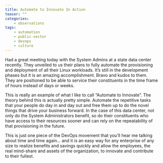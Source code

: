 ```yaml
---
title: Automate to Innovate In Action
teaser: ""
categories:
    - observations
tags:
    - automation
    - public-sector
    - devops
    - culture
---
```


Had a great meeting today with the System Admins at a state data center recently.  They unveiled to us their plans to fully automate the provisioning and deployment of all their Linux workloads.  It’s still in the development phases but it is an amazing accomplishment.  Bravo and kudos to them.  They are positioned to be able to service their constituents in the time frame of hours instead of days or weeks.

This is really an example of what I like to call “Automate to Innovate”.  The theory behind this is actually pretty simple.  Automate the repetitive tasks that your people do day in and day out and free them up to do the novel things that drive your business forward.  In the case of this data center, not only do the System Administrators benefit, so do their constituents who have access to their resources sooner and can rely on the repeatability of that provisioning in the future.

This is just one piece of the DevOps movement that you’ll hear me talking about time and time again… and it is an easy way for any enterprise of any size to realize benefits and savings quickly and allow the employees, the real mind-share and assets of the organization, to innovate and contribute to their fullest.


